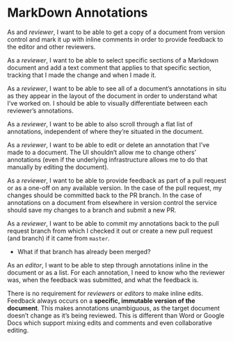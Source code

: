 # MarkDown Annotations

As and *reviewer*, I want to be able to get a copy of a document from version control and mark it up with inline comments in order to provide feedback to the editor and other reviewers. 

As a *reviewer*, I want to be able to select specific sections of a Markdown document and add a text comment that applies to that specific section, tracking that I made the change and when I made it. 

As a *reviewer*, I want to be able to see all of a document’s annotations in situ as they appear in the layout of the document in order to understand what I’ve worked on. I should be able to visually differentiate between each reviewer’s annotations.

As a *reviewer*, I want to be able to also scroll through a flat list of annotations, independent of where they’re situated in the document. 

As a *reviewer*, I want to be able to edit or delete an annotation that I’ve made to a document. The UI shouldn’t allow me to change others’ annotations (even if the underlying infrastructure allows me to do that manually by editing the document).

As a *reviewer*, I want to be able to provide feedback as part of a pull request or as a one-off on any available version. In the case of the pull request, my changes should be committed back to the PR branch. In the case of annotations on a document from elsewhere in version control the service should save my changes to a branch and submit a new PR.

As a *reviewer*, I want to be able to commit my annotations back to the pull request branch from which I checked it out or create a new pull request (and branch) if it came from `master`. 

  * What if that branch has already been merged?

As an *editor*, I want to be able to step through annotations inline in the document or as a list. For each annotation, I need to know who the reviewer was, when the feedback was submitted, and what the feedback is.

There is no requirement for *reviewers* or *editors* to make inline edits. Feedback always occurs on a **specific, immutable version of the document**. This makes annotations unambiguous, as the target document doesn’t change as it’s being reviewed. This is different than Word or Google Docs which support mixing edits and comments and even collaborative editing.